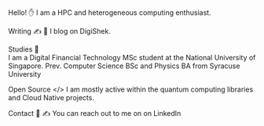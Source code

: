 Hello! ✋
I am a HPC and heterogeneous computing enthusiast. 

Writing ✍️
💬 I blog on DigiShek.

Studies 📕  
I am a Digital Financial Technology MSc student at the National University of Singapore.
Prev. Computer Science BSc and Physics BA from Syracuse University

Open Source </>
I am mostly active within the quantum computing libraries and Cloud Native projects.

Contact 🤝
✍️ You can reach out to me on on LinkedIn 
